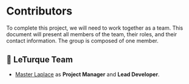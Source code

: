 # Contributors

To complete this project, we will need to work together as a team. This document will present all members of the team, their roles, and their contact information.
The group is composed of one member.

## 👥 LeTurque Team

* [Master Laplace](https://github.com/MasterLaplace) as **Project Manager** and **Lead Developer**.
